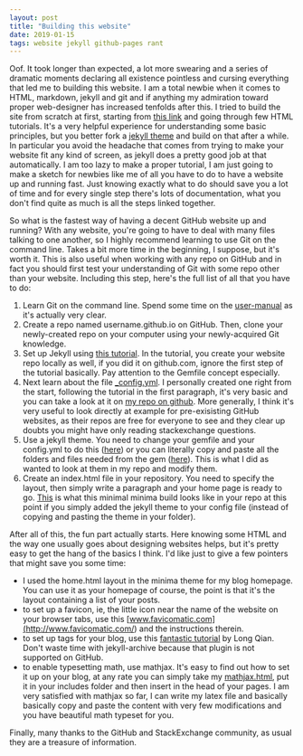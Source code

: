 ```yaml
---
layout: post
title: "Building this website"
date: 2019-01-15
tags: website jekyll github-pages rant
---
```


Oof. It took longer than expected, a lot more swearing and a series of dramatic moments declaring all existence pointless and cursing everything that led me to building this website. I am a total newbie when it comes to HTML, markdown, jekyll and git and if anything my admiration toward proper web-designer has increased tenfolds after this. I tried to build the site from scratch at first, starting from [this link](<http://jmcglone.com/guides/github-pages/>) and going through few HTML tutorials. It's a very helpful experience for understanding some basic principles, but you better fork a [jekyll theme](<https://jekyllrb.com/docs/themes/>) and build on that after a while. In particular you avoid the headache that comes from trying to make your website fit any kind of screen, as jekyll does a pretty good job at that automatically. I am too lazy to make a proper tutorial, I am just going to make a sketch for newbies like me of all you have to do to have a website up and running fast. Just knowing exactly what to do should save you a lot of time and for every single step there's lots of documentation, what you don't find quite as much is all the steps linked together.

So what is the fastest way of having a decent GitHub website up and running? With any website, you're going to have to deal with many files talking to one another, so I highly recommend learning to use Git on the command line. Takes a bit more time in the beginning, I suppose, but it's worth it. This is also useful when working with any repo on GitHub and in fact you should first test your understanding of Git with some repo other than your website. Including this step, here's the full list of all that you have to do:

1. Learn Git on the command line. Spend some time on the [user-manual](<https://git-scm.com/docs/user-manual.html>) as it's actually very clear.
1. Create a repo named username.github.io on GitHub. Then, clone your newly-created repo on your computer using your newly-acquired Git knowledge.
1. Set up Jekyll using [this tutorial](<https://help.github.com/articles/setting-up-your-github-pages-site-locally-with-jekyll/>). In the tutorial, you create your website repo locally as well, if you did it on github.com, ignore the first step of the tutorial basically. Pay attention to the Gemfile concept especially.
1. Next learn about the file [_config.yml](<https://help.github.com/articles/configuring-jekyll/>). I personally created one right from the start, following the tutorial in the first paragraph, it's very basic and you can take a look at it on [my repo on github](<https://github.com/ghostsandmachines/ghostsandmachines.github.io/blob/master/_config.yml>). More generally, I think it's very useful to look directly at example for pre-exisisting GitHub websites, as their repos are free for everyone to see and they clear up doubts you might have only reading stackexchange questions.
1. Use a jekyll theme. You need to change your gemfile and your config.yml to do this ([here](<https://help.github.com/articles/adding-a-jekyll-theme-to-your-github-pages-site/#platform-linux>)) or you can literally copy and paste all the folders and files needed from the gem ([here](<https://jekyllrb.com/docs/themes/#converting-gem-based-themes-to-regular-themes>)). This is what I did as wanted to look at them in my repo and modify them.
1. Create an index.html file in your repository. You need to specify the layout, then simply write a paragraph and your home page is ready to go. [This](<https://github.com/ghostsandmachines/ghostsandmachines.github.io/tree/basic_minima_build>) is what this minimal minima build looks like in your repo at this point if you simply added the jekyll theme to your config file (instead of copying and pasting the theme in your folder).


After all of this, the fun part actually starts. Here knowing some HTML and the way one usually goes about designing websites helps, but it's pretty easy to get the hang of the basics I think. I'd like just to give a few pointers that might save you some time:

* I used the home.html layout in the minima theme for my blog homepage. You can use it as your homepage of course, the point is that it's the layout containing a list of your posts.
* to set up a favicon, ie, the little icon near the name of the website on your browser tabs, use this [www.favicomatic.com](<http://www.favicomatic.com/>) and the instructions therein.
* to set up tags for your blog, use this [fantastic tutorial](<http://longqian.me/2017/02/09/github-jekyll-tag/>) by Long Qian. Don't waste time with jekyll-archive because that plugin is not supported on GitHub.
* to enable typesetting math, use mathjax. It's easy to find out how to set it up on your blog, at any rate you can simply take my [mathjax.html](<https://github.com/ghostsandmachines/ghostsandmachines.github.io/blob/master/_includes/mathjax.html>), put it in your includes folder and then insert in the head of your pages. I am very satisfied with mathjax so far, I can write my latex file and basically basically copy and paste the content with very few modifications and you have beautiful math typeset for you.

Finally, many thanks to the GitHub and StackExchange community, as usual they are a treasure of information.